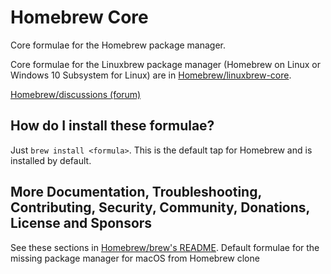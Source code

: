 # Homebrew Core

Core formulae for the Homebrew package manager.

Core formulae for the Linuxbrew package manager (Homebrew on Linux or Windows 10 Subsystem for Linux) are in [Homebrew/linuxbrew-core](https://github.com/Homebrew/linuxbrew-core).

 [Homebrew/discussions (forum)](https://github.com/homebrew/discussions/discussions)

## How do I install these formulae?

Just `brew install <formula>`. This is the default tap for Homebrew and is installed by default.

## More Documentation, Troubleshooting, Contributing, Security, Community, Donations, License and Sponsors

See these sections in [Homebrew/brew's README](https://github.com/Homebrew/brew#homebrew).
Default formulae for the missing package manager for macOS from Homebrew clone
